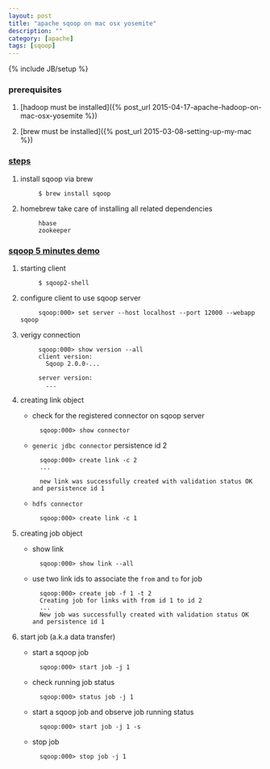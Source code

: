 ```yaml
---
layout: post
title: "apache sqoop on mac osx yosemite"
description: ""
category: [apache]
tags: [sqoop]
---
```

{% include JB/setup %}


### prerequisites

1. [hadoop must be installed]({% post_url 2015-04-17-apache-hadoop-on-mac-osx-yosemite %})

1. [brew must be installed]({% post_url 2015-03-08-setting-up-my-mac %})

### [steps](http://springandgrailsmusings.blogspot.com/2012/12/install-sqoop-and-hbase-on-macbook-pro.html)

1. install sqoop via brew

            $ brew install sqoop

1. homebrew take care of installing all related dependencies

            hbase
            zookeeper

### [sqoop 5 minutes demo](https://sqoop.apache.org/docs/1.99.6/Sqoop5MinutesDemo.html)

1. starting client

            $ sqoop2-shell

1. configure client to use sqoop server

            sqoop:000> set server --host localhost --port 12000 --webapp sqoop

1. verigy connection

            sqoop:000> show version --all
            client version:
              Sqoop 2.0.0-...

            server version:
              ...

1. creating link object

    * check for the registered connector on sqoop server

            sqoop:000> show connector

    * `generic jdbc connector` persistence id 2

            sqoop:000> create link -c 2
            ...

            new link was successfully created with validation status OK and persistence id 1

    * `hdfs connector`

            sqoop:000> create link -c 1

1. creating job object

    * show link

            sqoop:000> show link --all

    * use two link ids to associate the `from` and `to` for job

            sqoop:000> create job -f 1 -t 2
            Creating job for links with from id 1 to id 2
            ...
            New job was successfully created with validation status OK and persistence id 1

1. start job (a.k.a data transfer)

    * start a sqoop job

            sqoop:000> start job -j 1

    * check running job status

            sqoop:000> status job -j 1

    * start a sqoop job and observe job running status

            sqoop:000> start job -j 1 -s

    * stop job

            sqoop:000> stop job -j 1